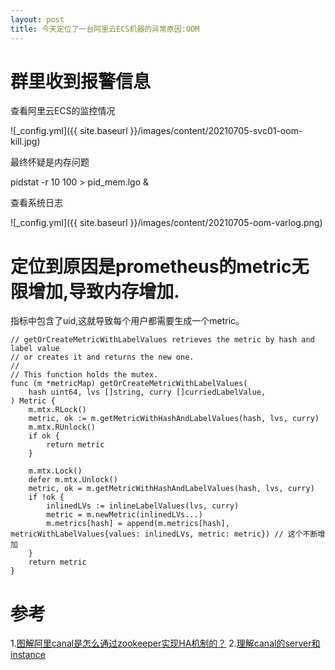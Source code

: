 ```yaml
---
layout: post
title: 今天定位了一台阿里云ECS机器的异常原因:OOM
---
```


# 群里收到报警信息

查看阿里云ECS的监控情况

![_config.yml]({{ site.baseurl }}/images/content/20210705-svc01-oom-kill.jpg)



最终怀疑是内存问题

pidstat -r 10 100 > pid_mem.lgo &


查看系统日志

![_config.yml]({{ site.baseurl }}/images/content/20210705-oom-varlog.png)


# 定位到原因是prometheus的metric无限增加,导致内存增加.
指标中包含了uid,这就导致每个用户都需要生成一个metric。

```
// getOrCreateMetricWithLabelValues retrieves the metric by hash and label value
// or creates it and returns the new one.
//
// This function holds the mutex.
func (m *metricMap) getOrCreateMetricWithLabelValues(
	hash uint64, lvs []string, curry []curriedLabelValue,
) Metric {
	m.mtx.RLock()
	metric, ok := m.getMetricWithHashAndLabelValues(hash, lvs, curry)
	m.mtx.RUnlock()
	if ok {
		return metric
	}

	m.mtx.Lock()
	defer m.mtx.Unlock()
	metric, ok = m.getMetricWithHashAndLabelValues(hash, lvs, curry)
	if !ok {
		inlinedLVs := inlineLabelValues(lvs, curry)
		metric = m.newMetric(inlinedLVs...)
		m.metrics[hash] = append(m.metrics[hash], metricWithLabelValues{values: inlinedLVs, metric: metric}) // 这个不断增加
	}
	return metric
}
```



# 参考
1.[图解阿里canal是怎么通过zookeeper实现HA机制的？](https://segmentfault.com/a/1190000023297973)
2.[理解canal的server和instance](https://blog.csdn.net/XDSXHDYY/article/details/97825508)
